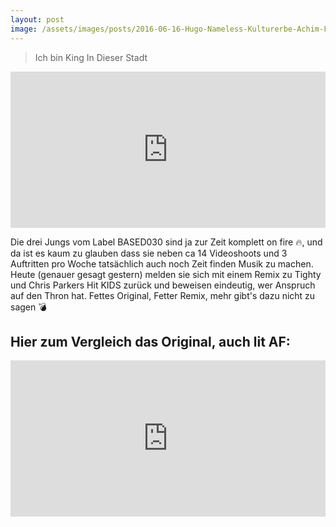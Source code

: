 ```yaml
---
layout: post
image: /assets/images/posts/2016-06-16-Hugo-Nameless-Kulturerbe-Achim-Fruchtmax-KIDS-Based-Remix.jpg
---
```

> Ich bin King In Dieser Stadt

<!--more-->
<iframe width="100%" height="250" scrolling="no" frameborder="no" src="https://w.soundcloud.com/player/?url=https%3A//api.soundcloud.com/tracks/269184372&amp;auto_play=false&amp;hide_related=false&amp;show_comments=true&amp;show_user=true&amp;show_reposts=false&amp;visual=true"></iframe>

Die drei Jungs vom Label BASED030 sind ja zur Zeit komplett on fire :fire:, und da ist es kaum zu glauben dass sie neben ca 14 Videoshoots und 3 Auftritten pro Woche tatsächlich auch noch Zeit finden Musik zu machen. Heute (genauer gesagt gestern) melden sie sich mit einem Remix zu Tighty und Chris Parkers Hit KIDS zurück und beweisen eindeutig, wer Anspruch auf den Thron hat. Fettes Original, Fetter Remix, mehr gibt's dazu nicht zu sagen :bomb:

## Hier zum Vergleich das Original, auch lit AF:

<iframe width="100%" height="250" scrolling="no" frameborder="no" src="https://w.soundcloud.com/player/?url=https%3A//api.soundcloud.com/tracks/265084005&amp;auto_play=false&amp;hide_related=false&amp;show_comments=true&amp;show_user=true&amp;show_reposts=false&amp;visual=true"></iframe>
